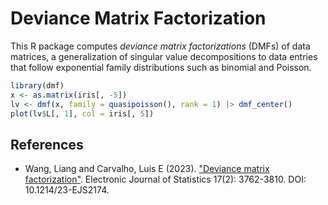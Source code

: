 # Deviance Matrix Factorization

This R package computes _deviance matrix factorizations_ (DMFs) of data
matrices, a generalization of singular value decompositions to data entries
that follow exponential family distributions such as binomial and Poisson.

```r
library(dmf)
x <- as.matrix(iris[, -5])
lv <- dmf(x, family = quasipoisson(), rank = 1) |> dmf_center()
plot(lv$L[, 1], col = iris[, 5])
```

## References

* Wang, Liang and Carvalho, Luis E (2023). ["Deviance matrix factorization"](https://projecteuclid.org/journals/electronic-journal-of-statistics/volume-17/issue-2/Deviance-matrix-factorization/10.1214/23-EJS2174.full). Electronic Journal of Statistics 17(2): 3762-3810. DOI: 10.1214/23-EJS2174. 

